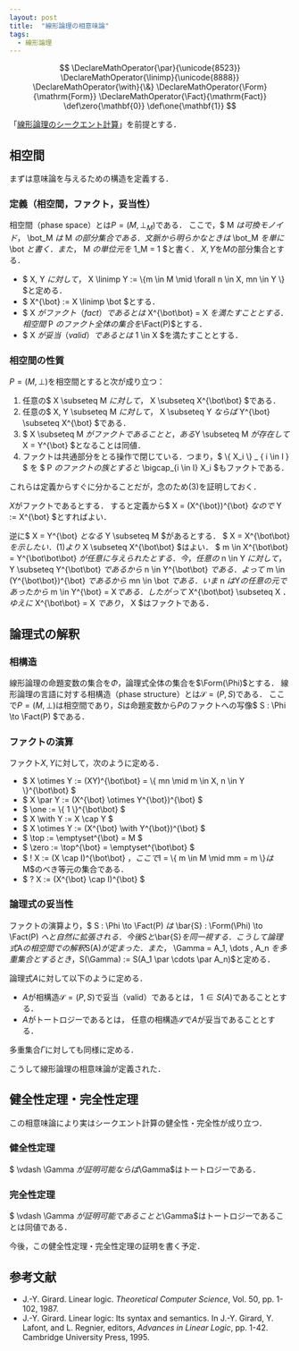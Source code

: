 ```yaml
---
layout: post
title:  "線形論理の相意味論"
tags:
  - 線形論理
---
```

$$
\DeclareMathOperator{\par}{\unicode{8523}}
\DeclareMathOperator{\linimp}{\unicode{8888}}
\DeclareMathOperator{\with}{\&}
\DeclareMathOperator{\Form}{\mathrm{Form}}
\DeclareMathOperator{\Fact}{\mathrm{Fact}}
\def\zero{\mathbf{0}}
\def\one{\mathbf{1}}
$$

「[線形論理のシークエント計算](/2018/10/14/seaquent_calculus_of_linear_logic.html)」を前提とする．

## 相空間
まずは意味論を与えるための構造を定義する．

### 定義（相空間，ファクト，妥当性）
相空間（phase space）とは$P = (M, \bot_M)$である．
ここで，$ M $は可換モノイド，$ \bot_M $は$ M $の部分集合である．
文脈から明らかなときは$ \bot_M $を単に$ \bot $と書く．
また，$ M $の単位元を$ 1_M = 1 $と書く．
$X, Y$を$M$の部分集合とする．
- $ X, Y $に対して，$ X \linimp Y := \\{m \in M \mid \forall n \in X, mn \in Y \\} $と定める．
- $ X^{\bot} := X \linimp \bot $とする．
- $ X $がファクト（fact）であるとは$ X^{\bot\bot} = X $を満たすこととする．
  相空間$ P $のファクト全体の集合を$\Fact(P)$とする．
- $ X $が妥当（valid）であるとは$ 1 \in X $を満たすこととする．

### 相空間の性質
$P = (M, \bot)$を相空間とすると次が成り立つ：
1. 任意の$ X \subseteq M $に対して，$ X \subseteq X^{\bot\bot} $である．
2. 任意の$ X, Y \subseteq M $に対して，$ X \subseteq Y $ならば$ Y^{\bot} \subseteq X^{\bot} $である．
3. $ X \subseteq M $がファクトであることと，ある$Y \subseteq M $が存在して$X = Y^{\bot} $となることは同値．
4. ファクトは共通部分をとる操作で閉じている．つまり，$ \\{ X_i \\} _ { i \in I } $ を $ P $のファクトの族とすると$ \bigcap_{i \in I} X_i $もファクトである．

これらは定義からすぐに分かることだが，念のため(3)を証明しておく．

$X$がファクトであるとする．
すると定義から$ X = (X^{\bot})^{\bot} $なので$ Y := X^{\bot} $とすればよい．

逆に$ X = Y^{\bot} $となる$ Y \subseteq M $があるとする．
$ X = X^{\bot\bot} $を示したい．
(1)より$ X \subseteq X^{\bot\bot} $はよい．
$ m \in X^{\bot\bot} = Y^{\bot\bot\bot} $が任意に与えられたとする．
今，任意の$ n \in Y $に対して，$ Y \subseteq Y^{\bot\bot} $であるから$ n \in Y^{\bot\bot} $である．
よって$ m \in (Y^{\bot\bot})^{\bot} $であるから$ mn \in \bot $である．
いま$ n $は$Y$の任意の元であったから$ m \in Y^{\bot} = X$である．
したがって$ X^{\bot\bot} \subseteq X $．
ゆえに$ X^{\bot\bot} = X $であり，$ X $はファクトである．

## 論理式の解釈

### 相構造
線形論理の命題変数の集合を$\Phi$，論理式全体の集合を$\Form(\Phi)$とする．
線形論理の言語に対する相構造（phase structure）とは$\mathcal{S} = (P, S)$である．
ここで$P = (M, \bot)$は相空間であり，$S$は命題変数から$P$のファクトへの写像$ S : \Phi \to \Fact(P) $である．

### ファクトの演算
ファクト$X,Y$に対して，次のように定める．

- $ X \otimes Y := (XY)^{\bot\bot} = \\{ mn \mid m \in X, n \in Y \\}^{\bot\bot} $
- $ X \par Y := (X^{\bot} \otimes Y^{\bot})^{\bot} $
- $ \one := \\{ 1 \\}^{\bot\bot} $
- $ X \with Y := X \cap Y $
- $ X \otimes Y := (X^{\bot} \with Y^{\bot})^{\bot} $
- $ \top := \emptyset^{\bot} = M $
- $ \zero := \top^{\bot} = \emptyset^{\bot\bot} $
- $ ! X := (X \cap I)^{\bot\bot} $，ここで$I = \\{ m \in M \mid mm = m \\}$は$M$のべき等元の集合である．
- $ ? X := (X^{\bot} \cap I)^{\bot} $

### 論理式の妥当性
ファクトの演算より，$ S : \Phi \to \Fact(P) $は$ \bar{S} : \Form(\Phi) \to \Fact(P) $へと自然に拡張される．
今後$S$と$\bar{S}$を同一視する．
こうして論理式$A$の相空間での解釈$S(A)$が定まった．
また，$ \Gamma = A_1, \dots , A_n $を多重集合とするとき，$S(\Gamma) := S(A_1 \par \cdots \par A_n)$と定める．

論理式$A$に対して以下のように定める．
- $A$が相構造$\mathcal{S} = (P, S)$で妥当（valid）であるとは，
  $1 \in S(A)$であることとする．
- $A$がトートロジーであるとは，
  任意の相構造$\mathcal{S}$で$A$が妥当であることとする．

多重集合$\Gamma$に対しても同様に定める．

こうして線形論理の相意味論が定義された．

## 健全性定理・完全性定理
この相意味論により実はシークエント計算の健全性・完全性が成り立つ．

### 健全性定理
$ \vdash \Gamma $が証明可能ならば$\Gamma$はトートロジーである．

### 完全性定理
$ \vdash \Gamma $が証明可能であることと$\Gamma$はトートロジーであることは同値である．

今後，この健全性定理・完全性定理の証明を書く予定．

## 参考文献
- J.-Y. Girard. Linear logic. *Theoretical Computer Science*, Vol. 50, pp. 1-102, 1987.
- J.-Y. Girard. Linear logic: Its syntax and semantics. In J.-Y. Girard, Y. Lafont, and L. Regnier, editors, *Advances in Linear Logic*, pp. 1-42. Cambridge University Press, 1995.
